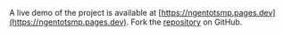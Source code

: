 A live demo of the project is available at [https://ngentotsmp.pages.dev](https://ngentotsmp.pages.dev).
Fork the [repository](https://github.com/jasezgibor/bokepbacol) on GitHub.